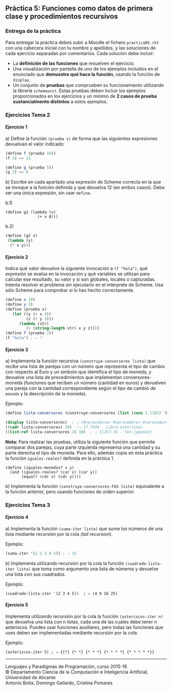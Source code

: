 ## Práctica 5: Funciones como datos de primera clase y procedimientos recursivos

### Entrega de la práctica

Para entregar la práctica debes subir a Moodle el fichero `practica05.rkt` con una cabecera inicial con tu nombre y apellidos, y las soluciones de cada ejercicio separadas por comentarios. Cada solución debe incluir:

- La **definición de las funciones** que resuelven el ejercicio.
- Una visualización por pantalla de uno de los ejemplos incluidos en el enunciado que **demuestre qué hace la función**, usando la función de `display`.
- Un conjunto de **pruebas** que comprueben su funcionamiento utilizando la librería `schemeunit`. Estas pruebas deben incluir los ejemplos proporcionados en los ejercicios y un mínimo de **2 casos de prueba sustancialmente distintos** a estos ejemplos.

### Ejercicios Tema 2

#### Ejercicio 1

a) Define la función `(prueba x)` de forma que las siguientes expresiones devuelvan el valor indicado:

```scheme
(define f (prueba 10))
(f 3) => 13
```

```scheme
(define g (prueba 5))
(g 3) => 8
```

b) Escribe en cada apartado una expresión de Scheme correcta en la que se invoque a la función definida y que devuelva 12 (en ambos casos). Debe ser una única expresión, sin usar `define`.

b.1)

```
(define g1 (lambda (x)
              (+ x 8)))
```

b.2)

```scheme
(define (g2 x)
 (lambda (y)
  (* x y)))
```

#### Ejercicio 2

Indica qué valor devuelve la siguiente invocación a `(f "hola")`, qué expresión se evalúa en la invocación y qué variables se utilizan para calcular ese resultado, su valor y si son globales, locales o capturadas. Intenta resolver el problema sin ejecutarlo en el intérprete de Scheme. Usa sólo Scheme para comprobar si lo has hecho correctamente.

```scheme
(define x 10)
(define y 3)
(define (prueba x)
   (let ((y (+ x 4))
         (z (+ y 3)))
      (lambda (str)
         (+ (string-length str) x y z))))
(define f (prueba 2))
(f "hola") ; ⇒ ?
```

#### Ejercicio 3

a) Implementa la función recursiva `(construye-conversores lista)` que recibe una lista de parejas con un número que representa el tipo de cambio con respecto al Euro y un símbolo que identifica el tipo de moneda, y devuelve una lista de procedimientos que implementan conversores-moneda (funciones que reciben un número (cantidad en euros) y devuelven una pareja con la cantidad correspondiente según el tipo de cambio de `moneda` y la descripción de la moneda).

Ejemplo:
```scheme
(define lista-conversores (construye-conversores (list (cons 1.11072 'Dólar-estadounidese) (cons 0.77444 'Libra-esterlina) (cons 125.774 'Yen-japonés))))

(display lista-conversores)  ; ⇒ (#<procedure> #<procedure> #<procedure>)
((cadr lista-conversores) 10)  ;⇒ {7.7444 . Libra-esterlina)
((list-ref lista-conversores 2) 10)  ; ⇒ {1257.74 . Yen-japonés}
```

**Nota:** Para realizar las pruebas, utiliza la siguiente función que permite comparar dos parejas, cuya parte izquierda representa una cantidad y su parte derecha el tipo de moneda. Para ello, además copia en esta práctica la función `iguales-reales?` definida en la práctica 1.
```
(define (iguales-monedas? x y)
  (and (iguales-reales? (car x) (car y))
       (equal? (cdr x) (cdr y))))
```

b) Implementa la función `(construye-conversores-FOS lista)` equivalente a la función anterior, pero usando funciones de orden superior.

### Ejercicios Tema 3

#### Ejercicio 4

a) Implementa la función `(suma-iter lista)` que sume los números de una lista mediante recursión por la cola (_tail recursion_).

Ejemplo:

```Scheme
(suma-iter '(1 2 3 4 5)) ; ⇒ 15
```

b) Implementa utilizando recursión por la cola la función `(cuadrado-lista-iter lista)` que toma como argumento una lista de números y devuelve una lista con sus cuadrados.

Ejemplo:

`(cuadrado-lista-iter '(2 3 4 5))  ; ⇒ (4 9 16 25)`


#### Ejercicio 5

Implementa utilizando recursión por la cola la función `(asteriscos-iter n)` ​que devuelva una lista con n listas, cada una de las cuales debe tener n asteriscos. Puedes usar funciones auxiliares, pero todas las funciones que uses deben ser implementadas mediante recursión por la cola.

Ejemplo:
```
(asteriscos-iter 5) ; ⇒ {{*} {* *} {* * *} {* * * *} {* * * * *}}
```

----

Lenguajes y Paradigmas de Programación, curso 2015-16  
© Departamento Ciencia de la Computación e Inteligencia Artificial, Universidad de Alicante  
Antonio Botía, Domingo Gallardo, Cristina Pomares  
